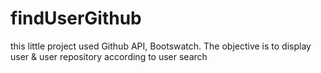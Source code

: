 # findUserGithub
this little project used Github API, Bootswatch. The objective is to display user &amp; user repository according to user search
